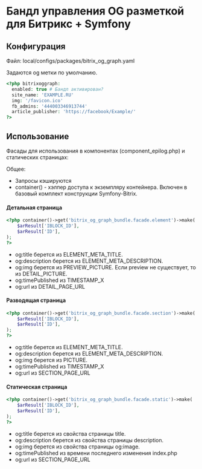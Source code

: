# Бандл управления OG разметкой для Битрикс + Symfony

## Конфигурация

Файл: local/configs/packages/bitrix_og_graph.yaml

Задаются og метки по умолчанию.

```php
<?php bitrixoggraph:
  enabled: true # Бандл активирован?
  site_name: 'EXAMPLE.RU'
  img: '/favicon.ico'
  fb_admins: '444003346913744'
  article_publisher: 'https://facebook/Example/'
?>
```
## Использование

Фасады для использования в компонентах (component_epilog.php) и статических страницах:

Общее:

  - Запросы кэшируются
  - container() - хэлпер доступа к экземпляру контейнера. Включен в базовый комплект
    конструкции Symfony-Bitrix.

#### Детальная страница

```php
<?php container()->get('bitrix_og_graph_bundle.facade.element')->make(
    $arResult['IBLOCK_ID'],
    $arResult['ID'],
);
?>
```

  - og:title берется из ELEMENT_META_TITLE.
  - og:description берется из ELEMENT_META_DESCRIPTION.
  - og:img берется из PREVIEW_PICTURE. Если preview не существует, то из DETAIL_PICTURE.
  - og:timePublished из TIMESTAMP_X
  - og:url из DETAIL_PAGE_URL

####  Разводящая страница
```php
<?php container()->get('bitrix_og_graph_bundle.facade.section')->make(
    $arResult['IBLOCK_ID'],
    $arResult['ID'],
);
?>
```

  - og:title берется из ELEMENT_META_TITLE.
  - og:description берется из ELEMENT_META_DESCRIPTION.
  - og:img берется из PICTURE.
  - og:timePublished из TIMESTAMP_X
  - og:url из SECTION_PAGE_URL

####  Статическая страница

```php
<?php container()->get('bitrix_og_graph_bundle.facade.static')->make(
    $arResult['IBLOCK_ID'],
    $arResult['ID'],
);
?>
```

  - og:title берется из свойства страницы title.
  - og:description берется из свойства страницы description.
  - og:img берется из свойства страницы og:image.
  - og:timePublished из времени последнего изменения index.php
  - og:url из SECTION_PAGE_URL
